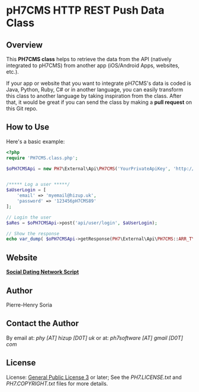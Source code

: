 # pH7CMS HTTP REST Push Data Class


## Overview

This **PH7CMS class** helps to retrieve the data from the API (natively integrated to pH7CMS) from another app (iOS/Android Apps, websites, etc.).

If your app or website that you want to integrate pH7CMS's data is coded is Java, Python, Ruby, C# or in another language, you can easily transform this class to another language by taking inspiration from the class.
After that, it would be great if you can send the class by making a **pull request** on this Git repo.


## How to Use

Here's a basic example:

```php
<?php
require 'PH7CMS.class.php';

$oPH7CMSApi = new PH7\External\Api\PH7CMS('YourPrivateApiKey', 'http://your-ph7cms-site.com');


/***** Log a user *****/
$aUserLogin = [
    'email' => 'myemail@hizup.uk',
    'password' => '123456pH7CMS89'
];

// Login the user
$aRes = $oPH7CMSApi->post('api/user/login', $aUserLogin);

// Show the response
echo var_dump( $oPH7CMSApi->getResponse(PH7\External\Api\PH7CMS::ARR_TYPE) ); // Get the response in Array
```


## Website

**[Social Dating Network Script](http://ph7cms.com)**


## Author

Pierre-Henry Soria


## Contact the Author

By email at: *phy [AT] hizup [D0T] uk* or at: *ph7software [AT] gmail [D0T] com*


## License

License: [General Public License 3](http://www.gnu.org/licenses/gpl.html) or later; See the *PH7.LICENSE.txt* and *PH7.COPYRIGHT.txt* files for more details.

